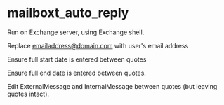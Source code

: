 # mailboxt_auto_reply

Run on Exchange server, using Exchange shell.

Replace emailaddress@domain.com with user's email address

Ensure full start date is entered between quotes

Ensure full end date is entered between quotes.

Edit ExternalMessage and InternalMessage between quotes (but leaving quotes intact).

